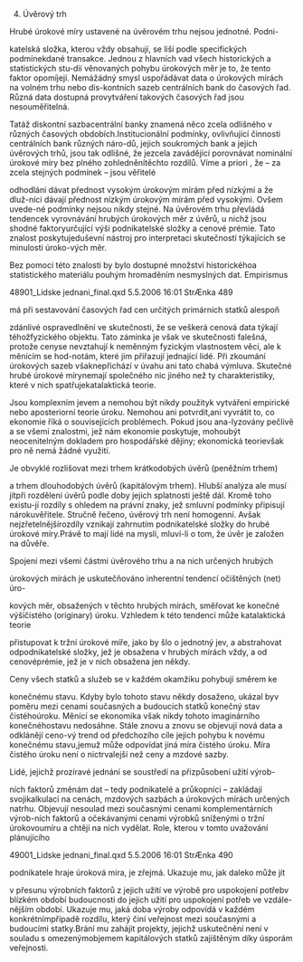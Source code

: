 
4. Úvěrový trh

Hrubé úrokové míry ustavené na úvěrovém trhu nejsou jednotné. Podni-

katelská složka, kterou vždy obsahují, se liší podle specifických podmínekdané transakce. Jednou z hlavních vad všech historických a statistických stu-dií věnovaných pohybu úrokových měr je to, že tento faktor opomíjejí. Nemážádný smysl uspořádávat data o úrokových mírách na volném trhu nebo dis-kontních sazeb centrálních bank do časových řad. Různá data dostupná provytváření takových časových řad jsou nesouměřitelná.

Tatáž diskontní sazbacentrální banky znamená něco zcela odlišného v různých časových obdobích.Institucionální podmínky, ovlivňující činnosti centrálních bank různých náro-dů, jejich soukromých bank a jejich úvěrových trhů, jsou tak odlišné, že jezcela zavádějící porovnávat nominální úrokové míry bez plného zohledněnítěchto rozdílů. Víme a priori , že – za zcela stejných podmínek – jsou věřitelé

odhodláni dávat přednost vysokým úrokovým mírám před nízkými a že dluž-níci dávají přednost nízkým úrokovým mírám před vysokými. Ovšem uvede-né podmínky nejsou nikdy stejné. Na úvěrovém trhu převládá tendencek vyrovnávání hrubých úrokových měr z úvěrů, u nichž jsou shodné faktoryurčující výši podnikatelské složky a cenové prémie. Tato znalost poskytujeduševní nástroj pro interpretaci skutečností týkajících se minulosti úroko-vých měr.

Bez pomoci této znalosti by bylo dostupné množství historickéhoa statistického materiálu pouhým hromaděním nesmyslných dat. Empirismus

48901_Lidske jednani_final.qxd 5.5.2006 16:01 StrÆnka 489

má při sestavování časových řad cen určitých primárních statků alespoň

zdánlivé ospravedlnění ve skutečnosti, že se veškerá cenová data týkají téhožfyzického objektu. Tato záminka je však ve skutečnosti falešná, protože cenyse nevztahují k neměnným fyzickým vlastnostem věcí, ale k měnícím se hod-notám, které jim přiřazují jednající lidé. Při zkoumání úrokových sazeb všaknepřichází v úvahu ani tato chabá výmluva. Skutečné hrubé úrokové mírynemají společného nic jiného než ty charakteristiky, které v nich spatřujekatalaktická teorie.

Jsou komplexním jevem a nemohou být nikdy použityk vytváření empirické nebo aposteriorní teorie úroku. Nemohou ani potvrdit,ani vyvrátit to, co ekonomie říká o souvisejících problémech. Pokud jsou ana-lyzovány pečlivě a se všemi znalostmi, jež nám ekonomie poskytuje, mohoubýt neocenitelným dokladem pro hospodářské dějiny; ekonomická teorievšak pro ně nemá žádné využití.

Je obvyklé rozlišovat mezi trhem krátkodobých úvěrů (peněžním trhem)

a trhem dlouhodobých úvěrů (kapitálovým trhem). Hlubší analýza ale musí jítpři rozdělení úvěrů podle doby jejich splatnosti ještě dál. Kromě toho existu-jí rozdíly s ohledem na právní znaky, jež smluvní podmínky připisují nárokuvěřitele. Stručně řečeno, úvěrový trh není homogenní. Avšak nejzřetelnějšírozdíly vznikají zahrnutím podnikatelské složky do hrubé úrokové míry.Právě to mají lidé na mysli, mluví-li o tom, že úvěr je založen na důvěře.

Spojení mezi všemi částmi úvěrového trhu a na nich určených hrubých

úrokových mírách je uskutečňováno inherentní tendencí očištěných (net) úro-

kových měr, obsažených v těchto hrubých mírách, směřovat ke konečné výšičistého (originary) úroku. Vzhledem k této tendenci může katalaktická teorie

přistupovat k tržní úrokové míře, jako by šlo o jednotný jev, a abstrahovat odpodnikatelské složky, jež je obsažena v hrubých mírách vždy, a od cenovéprémie, jež je v nich obsažena jen někdy.

Ceny všech statků a služeb se v každém okamžiku pohybují směrem ke

konečnému stavu. Kdyby bylo tohoto stavu někdy dosaženo, ukázal byv poměru mezi cenami současných a budoucích statků konečný stav čistéhoúroku. Měnící se ekonomika však nikdy tohoto imaginárního konečnéhostavu nedosáhne. Stále znovu a znovu se objevují nová data a odklánějí ceno-vý trend od předchozího cíle jejich pohybu k novému konečnému stavu,jemuž může odpovídat jiná míra čistého úroku. Míra čistého úroku není o nictrvalejší než ceny a mzdové sazby.

Lidé, jejichž prozíravé jednání se soustředí na přizpůsobení užití výrob-

ních faktorů změnám dat – tedy podnikatelé a průkopníci – zakládají svojikalkulaci na cenách, mzdových sazbách a úrokových mírách určených natrhu. Objevují nesoulad mezi současnými cenami komplementárních výrob-ních faktorů a očekávanými cenami výrobků sníženými o tržní úrokovoumíru a chtějí na nich vydělat. Role, kterou v tomto uvažování plánujícího

49001_Lidske jednani_final.qxd 5.5.2006 16:01 StrÆnka 490

podnikatele hraje úroková míra, je zřejmá. Ukazuje mu, jak daleko může jít

v přesunu výrobních faktorů z jejich užití ve výrobě pro uspokojení potřebv blízkém období budoucnosti do jejich užití pro uspokojení potřeb ve vzdále-nějším období. Ukazuje mu, jaká doba výroby odpovídá v každém konkrétnímpřípadě rozdílu, který činí veřejnost mezi současnými a budoucími statky.Brání mu zahájit projekty, jejichž uskutečnění není v souladu s omezenýmobjemem kapitálových statků zajištěným díky úsporám veřejnosti.
